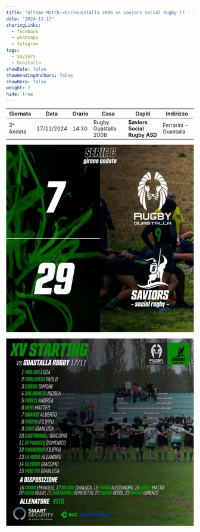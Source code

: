 ```yaml
---
title: "Ultimo Match:<br/>Guastalla 2008 vs Saviors Social Rugby (7 - 29)"
date: "2024-11-17"
sharingLinks:
  - facebook
  - whatsapp
  - telegram
tags:
  - Saviors
  - Guastalla
showDate: false
showHeadingAnchors: false
showHero: false
weight: 2
hide: true
---
```


| Giornata  | Data       | Orario | Casa                 | Ospiti                       | Indirizzo             |
| --------- | ---------- | ------ | -------------------- | ---------------------------- | --------------------- |
| 3ᵃ Andata | 17/11/2024 | 14:30  | Rugby Guastalla 2008 | **Saviors Social Rugby ASD** | Ferrarini - Guastalla |

![](./featured.jpg)

![](./team.jpg)
